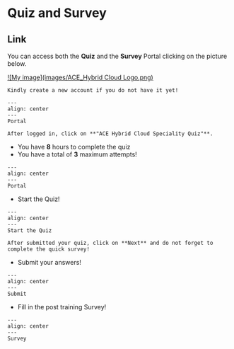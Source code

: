 # Quiz and Survey

## Link
You can access both the **Quiz** and the **Survey** Portal clicking on the picture below. 

<a href="https://ace.aviatrix.com/ace-hybrid-cloud-specialty-quiz" target="_blank">

![My image](images/ACE_Hybrid Cloud Logo.png)

</a>

```{caution}
Kindly create a new account if you do not have it yet!
```

```{figure} images/new-account.png
---
align: center
---
Portal
```

```{important}
After logged in, click on **"ACE Hybrid Cloud Speciality Quiz"**.
```

- You have **8** hours to complete the quiz
- You have a total of **3** maximum attempts!

```{figure} images/survey.png
---
align: center
---
Portal
```



- Start the Quiz!

```{figure} images/quiz-1.png
---
align: center
---
Start the Quiz
```

```{important}
After submitted your quiz, click on **Next** and do not forget to complete the quick survey!
```

- Submit your answers!
```{figure} images/quiz-2.png
---
align: center
---
Submit
```

- Fill in the post training Survey!

```{figure} images/quiz-3.png
---
align: center
---
Survey

```